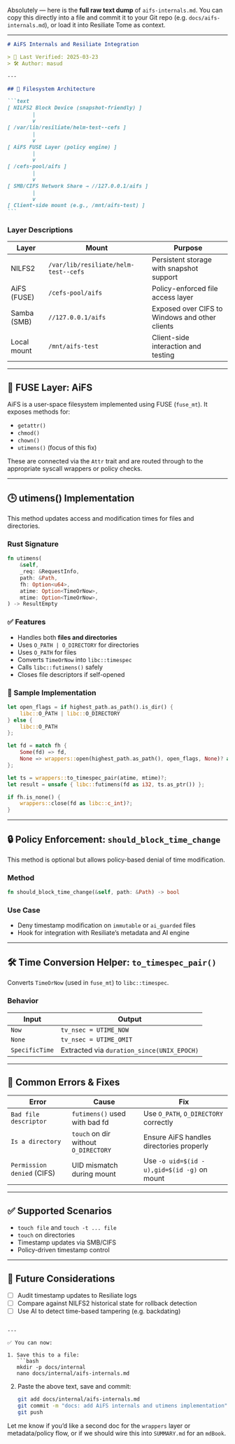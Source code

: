Absolutely — here is the **full raw text dump** of `aifs-internals.md`. You can copy this directly into a file and commit it to your Git repo (e.g. `docs/aifs-internals.md`), or load it into Resiliate Tome as context.

---

````markdown
# AiFS Internals and Resiliate Integration

> 📅 Last Verified: 2025-03-23  
> 🛠 Author: masud

---

## 📁 Filesystem Architecture

```text
[ NILFS2 Block Device (snapshot-friendly) ]
        |
        v
[ /var/lib/resiliate/helm-test--cefs ]
        |
        v
[ AiFS FUSE Layer (policy engine) ]
        |
        v
[ /cefs-pool/aifs ]
        |
        v
[ SMB/CIFS Network Share → //127.0.0.1/aifs ]
        |
        v
[ Client-side mount (e.g., /mnt/aifs-test) ]
```
````

### Layer Descriptions

| Layer       | Mount                                | Purpose                                        |
| ----------- | ------------------------------------ | ---------------------------------------------- |
| NILFS2      | `/var/lib/resiliate/helm-test--cefs` | Persistent storage with snapshot support       |
| AiFS (FUSE) | `/cefs-pool/aifs`                    | Policy-enforced file access layer              |
| Samba (SMB) | `//127.0.0.1/aifs`                   | Exposed over CIFS to Windows and other clients |
| Local mount | `/mnt/aifs-test`                     | Client-side interaction and testing            |

---

## 🧠 FUSE Layer: AiFS

AiFS is a user-space filesystem implemented using FUSE (`fuse_mt`). It exposes methods for:

- `getattr()`
- `chmod()`
- `chown()`
- `utimens()` (focus of this fix)

These are connected via the `Attr` trait and are routed through to the appropriate syscall wrappers or policy checks.

---

## 🕒 utimens() Implementation

This method updates access and modification times for files and directories.

### Rust Signature

```rust
fn utimens(
    &self,
    _req: &RequestInfo,
    path: &Path,
    fh: Option<u64>,
    atime: Option<TimeOrNow>,
    mtime: Option<TimeOrNow>,
) -> ResultEmpty
```

### ✅ Features

- Handles both **files and directories**
- Uses `O_PATH | O_DIRECTORY` for directories
- Uses `O_PATH` for files
- Converts `TimeOrNow` into `libc::timespec`
- Calls `libc::futimens()` safely
- Closes file descriptors if self-opened

### 🧱 Sample Implementation

```rust
let open_flags = if highest_path.as_path().is_dir() {
    libc::O_PATH | libc::O_DIRECTORY
} else {
    libc::O_PATH
};

let fd = match fh {
    Some(fd) => fd,
    None => wrappers::open(highest_path.as_path(), open_flags, None)? as u64,
};

let ts = wrappers::to_timespec_pair(atime, mtime)?;
let result = unsafe { libc::futimens(fd as i32, ts.as_ptr()) };

if fh.is_none() {
    wrappers::close(fd as libc::c_int)?;
}
```

---

## 🔒 Policy Enforcement: `should_block_time_change`

This method is optional but allows policy-based denial of time modification.

### Method

```rust
fn should_block_time_change(&self, path: &Path) -> bool
```

### Use Case

- Deny timestamp modification on `immutable` or `ai_guarded` files
- Hook for integration with Resiliate’s metadata and AI engine

---

## 🛠 Time Conversion Helper: `to_timespec_pair()`

Converts `TimeOrNow` (used in `fuse_mt`) to `libc::timespec`.

### Behavior

| Input          | Output                                     |
| -------------- | ------------------------------------------ |
| `Now`          | `tv_nsec = UTIME_NOW`                      |
| `None`         | `tv_nsec = UTIME_OMIT`                     |
| `SpecificTime` | Extracted via `duration_since(UNIX_EPOCH)` |

---

## 🧪 Common Errors & Fixes

| Error                      | Cause                                | Fix                                         |
| -------------------------- | ------------------------------------ | ------------------------------------------- |
| `Bad file descriptor`      | `futimens()` used with bad fd        | Use `O_PATH`, `O_DIRECTORY` correctly       |
| `Is a directory`           | `touch` on dir without `O_DIRECTORY` | Ensure AiFS handles directories properly    |
| `Permission denied` (CIFS) | UID mismatch during mount            | Use `-o uid=$(id -u),gid=$(id -g)` on mount |

---

## ✅ Supported Scenarios

- `touch file` and `touch -t ... file`
- `touch` on directories
- Timestamp updates via SMB/CIFS
- Policy-driven timestamp control

---

## 🔮 Future Considerations

- [ ] Audit timestamp updates to Resiliate logs
- [ ] Compare against NILFS2 historical state for rollback detection
- [ ] Use AI to detect time-based tampering (e.g. backdating)

````

---

✅ You can now:

1. Save this to a file:
   ```bash
   mkdir -p docs/internal
   nano docs/internal/aifs-internals.md
````

2. Paste the above text, save and commit:
   ```bash
   git add docs/internal/aifs-internals.md
   git commit -m "docs: add AiFS internals and utimens implementation"
   git push
   ```

Let me know if you’d like a second doc for the `wrappers` layer or metadata/policy flow, or if we should wire this into `SUMMARY.md` for an `mdBook`.
